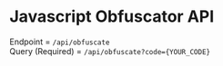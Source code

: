 # Javascript Obfuscator API

Endpoint = <code>/api/obfuscate</code>
<br>
Query (Required) = <code>/api/obfuscate?code={YOUR_CODE}</code>
